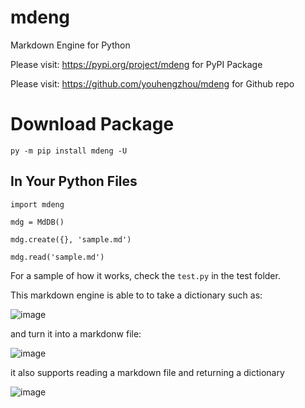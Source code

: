 # mdeng

Markdown Engine for Python

Please visit: https://pypi.org/project/mdeng for PyPI Package

Please visit: https://github.com/youhengzhou/mdeng for Github repo

# Download Package

`py -m pip install mdeng -U`

## In Your Python Files

```
import mdeng

mdg = MdDB()

mdg.create({}, 'sample.md')

mdg.read('sample.md')
```

For a sample of how it works, check the `test.py` in the test folder.

This markdown engine is able to to take a dictionary such as:

![image](https://github.com/youhengzhou/mdeng/assets/60205850/dd40c1ff-3ab4-4a0c-b013-f7a131606996)

and turn it into a markdonw file:

![image](https://github.com/youhengzhou/mdeng/assets/60205850/c8798503-6941-40d9-8072-a0a80ee80528)

it also supports reading a markdown file and returning a dictionary

![image](https://github.com/youhengzhou/mdeng/assets/60205850/a03b5f97-792f-4075-81ec-32bdcb688742)
